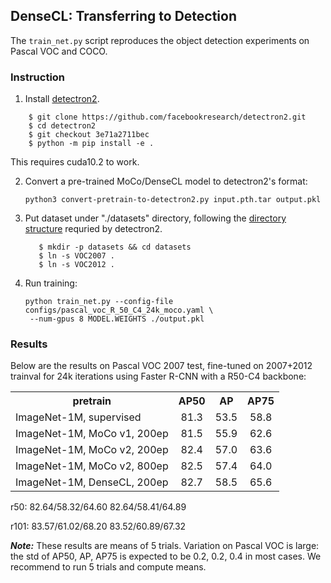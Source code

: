 
## DenseCL: Transferring to Detection

The `train_net.py` script reproduces the object detection experiments on Pascal VOC and COCO.

### Instruction

1. Install [detectron2](https://github.com/facebookresearch/detectron2/blob/master/INSTALL.md).
```
    $ git clone https://github.com/facebookresearch/detectron2.git
    $ cd detectron2
    $ git checkout 3e71a2711bec
    $ python -m pip install -e .
```
This requires cuda10.2 to work.

2. Convert a pre-trained MoCo/DenseCL model to detectron2's format:
   ```
   python3 convert-pretrain-to-detectron2.py input.pth.tar output.pkl
   ```

3. Put dataset under "./datasets" directory,
   following the [directory structure](https://github.com/facebookresearch/detectron2/tree/master/datasets)
	 requried by detectron2.
     ```
        $ mkdir -p datasets && cd datasets
        $ ln -s VOC2007 .
        $ ln -s VOC2012 .
     ```

4. Run training:
   ```
   python train_net.py --config-file configs/pascal_voc_R_50_C4_24k_moco.yaml \
	--num-gpus 8 MODEL.WEIGHTS ./output.pkl
   ```

### Results

Below are the results on Pascal VOC 2007 test, fine-tuned on 2007+2012 trainval for 24k iterations using Faster R-CNN with a R50-C4 backbone:

<table><tbody>
<!-- START TABLE -->
<!-- TABLE HEADER -->
<th valign="bottom">pretrain</th>
<th valign="bottom">AP50</th>
<th valign="bottom">AP</th>
<th valign="bottom">AP75</th>
<!-- TABLE BODY -->
<tr><td align="left">ImageNet-1M, supervised</td>
<td align="center">81.3</td>
<td align="center">53.5</td>
<td align="center">58.8</td>
</tr>
<tr><td align="left">ImageNet-1M, MoCo v1, 200ep</td>
<td align="center">81.5</td>
<td align="center">55.9</td>
<td align="center">62.6</td>
</tr>
</tr>
<tr><td align="left">ImageNet-1M, MoCo v2, 200ep</td>
<td align="center">82.4</td>
<td align="center">57.0</td>
<td align="center">63.6</td>
</tr>
</tr>
<tr><td align="left">ImageNet-1M, MoCo v2, 800ep</td>
<td align="center">82.5</td>
<td align="center">57.4</td>
<td align="center">64.0</td>
</tr>
<tr><td align="left">ImageNet-1M, DenseCL, 200ep</td>
<td align="center">82.7</td>
<td align="center">58.5</td>
<td align="center">65.6</td>
</tr>
</tbody></table>

r50:
82.64/58.32/64.60
82.64/58.41/64.89

r101:
83.57/61.02/68.20
83.52/60.89/67.32

***Note:*** These results are means of 5 trials. Variation on Pascal VOC is large: the std of AP50, AP, AP75 is expected to be 0.2, 0.2, 0.4 in most cases. We recommend to run 5 trials and compute means.
